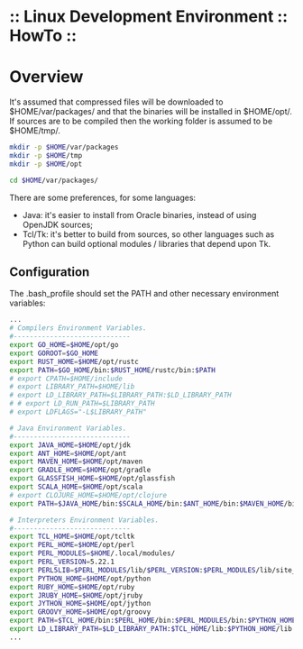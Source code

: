 ﻿:: Linux Development Environment :: HowTo ::
============================================

# Overview

It's assumed that compressed files will be downloaded to $HOME/var/packages/ and that the binaries will be installed in $HOME/opt/. If sources are to be compiled then the working folder is assumed to be $HOME/tmp/.

```bash
mkdir -p $HOME/var/packages
mkdir -p $HOME/tmp
mkdir -p $HOME/opt

cd $HOME/var/packages/
```

There are some preferences, for some languages:

- Java: it's easier to install from Oracle binaries, instead of using OpenJDK sources;
- Tcl/Tk: it's better to build from sources, so other languages such as Python can build optional modules / libraries that depend upon Tk.

## Configuration

The .bash_profile should set the PATH and other necessary environment variables:

```bash
...
# Compilers Environment Variables.
#-----------------------------
export GO_HOME=$HOME/opt/go
export GOROOT=$GO_HOME
export RUST_HOME=$HOME/opt/rustc
export PATH=$GO_HOME/bin:$RUST_HOME/rustc/bin:$PATH
# export CPATH=$HOME/include
# export LIBRARY_PATH=$HOME/lib
# export LD_LIBRARY_PATH=$LIBRARY_PATH:$LD_LIBRARY_PATH
# # export LD_RUN_PATH=$LIBRARY_PATH
# export LDFLAGS="-L$LIBRARY_PATH"

# Java Environment Variables.
#-----------------------------
export JAVA_HOME=$HOME/opt/jdk
export ANT_HOME=$HOME/opt/ant
export MAVEN_HOME=$HOME/opt/maven
export GRADLE_HOME=$HOME/opt/gradle
export GLASSFISH_HOME=$HOME/opt/glassfish
export SCALA_HOME=$HOME/opt/scala
# export CLOJURE_HOME=$HOME/opt/clojure
export PATH=$JAVA_HOME/bin:$SCALA_HOME/bin:$ANT_HOME/bin:$MAVEN_HOME/bin:$GRADLE_HOME/bin:$GLASSFISH_HOME/bin:$PATH

# Interpreters Environment Variables.
#-----------------------------
export TCL_HOME=$HOME/opt/tcltk
export PERL_HOME=$HOME/opt/perl
export PERL_MODULES=$HOME/.local/modules/
export PERL_VERSION=5.22.1
export PERL5LIB=$PERL_MODULES/lib/$PERL_VERSION:$PERL_MODULES/lib/site_perl/$PERL_VERSION
export PYTHON_HOME=$HOME/opt/python
export RUBY_HOME=$HOME/opt/ruby
export JRUBY_HOME=$HOME/opt/jruby
export JYTHON_HOME=$HOME/opt/jython
export GROOVY_HOME=$HOME/opt/groovy
export PATH=$TCL_HOME/bin:$PERL_HOME/bin:$PERL_MODULES/bin:$PYTHON_HOME/bin:$HOME/.local/bin:$RUBY_HOME/bin:$JRUBY_HOME/bin:$JYTHON_HOME/bin:$GROOVY_HOME/bin:$PATH
export LD_LIBRARY_PATH=$LD_LIBRARY_PATH:$TCL_HOME/lib:$PYTHON_HOME/lib
...
```
